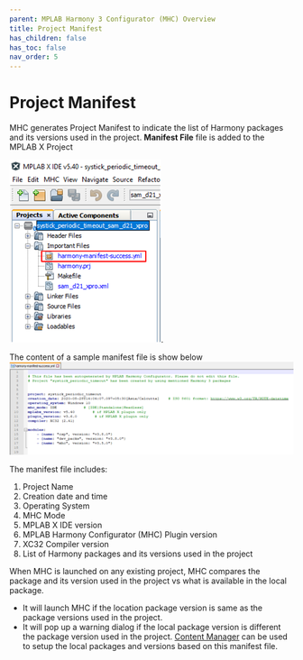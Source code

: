 ```yaml
---
parent: MPLAB Harmony 3 Configurator (MHC) Overview
title: Project Manifest
has_children: false
has_toc: false
nav_order: 5
---
```


# Project Manifest

MHC generates Project Manifest to indicate the list of Harmony packages and its versions used in the project.
**Manifest File** file is added to the MPLAB X Project

![Project_Manifest.png](images/manifest/Project_Manifest.png).

The content of a sample manifest file is show below
![manifest.png](images/manifest/Manifest.png)

The manifest file includes:
1. Project Name
2. Creation date and time
3. Operating System
4. MHC Mode
5. MPLAB X IDE version
6. MPLAB Harmony Configurator (MHC) Plugin version
7. XC32 Compiler version
8. List of Harmony packages and its versions used in the project

When MHC is launched on any existing project, MHC compares the package and its version used in the project vs what is available in the local package.
- It will launch MHC if the location package version is same as the package versions used in the project.
- It will pop up a warning dialog if the local package version is different the package version used in the project.
[Content Manager](https://github.com/Microchip-MPLAB-Harmony/contentmanager/wiki) can be used to setup the local packages and versions based on this manifest file.

